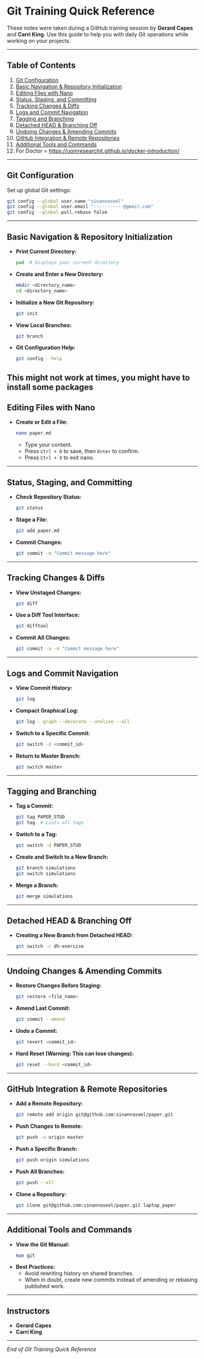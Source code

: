 # Git Training Quick Reference

These notes were taken during a GitHub training session by **Gerard Capes** and **Carri King**. Use this guide to help you with daily Git operations while working on your projects.

---

## Table of Contents

1. [Git Configuration](#git-configuration)
2. [Basic Navigation & Repository Initialization](#basic-navigation--repository-initialization)
3. [Editing Files with Nano](#editing-files-with-nano)
4. [Status, Staging, and Committing](#status-staging-and-committing)
5. [Tracking Changes & Diffs](#tracking-changes--diffs)
6. [Logs and Commit Navigation](#logs-and-commit-navigation)
7. [Tagging and Branching](#tagging-and-branching)
8. [Detached HEAD & Branching Off](#detached-head--branching-off)
9. [Undoing Changes & Amending Commits](#undoing-changes--amending-commits)
10. [GitHub Integration & Remote Repositories](#github-integration--remote-repositories)
11. [Additional Tools and Commands](#additional-tools-and-commands)
12. For Doctor = https://uomresearchit.github.io/docker-introduction/
---

## Git Configuration

Set up global Git settings:

```bash
git config --global user.name "sinannaseel"
git config --global user.email "-----------@gmail.com"
git config --global pull.rebase false
```

---

## Basic Navigation & Repository Initialization

- **Print Current Directory:**
  ```bash
  pwd  # Displays your current directory
  ```
- **Create and Enter a New Directory:**
  ```bash
  mkdir <directory_name>
  cd <directory_name>
  ```
- **Initialize a New Git Repository:**
  ```bash
  git init
  ```
- **View Local Branches:**
  ```bash
  git branch
  ```
- **Git Configuration Help:**
  ```bash
  git config --help
  ```
 This might not work at times, you might have to install some packages 
---

## Editing Files with Nano

- **Create or Edit a File:**
  ```bash
  nano paper.md
  ```
  - Type your content.
  - Press `Ctrl + O` to save, then `Enter` to confirm.
  - Press `Ctrl + X` to exit nano.

---

## Status, Staging, and Committing

- **Check Repository Status:**
  ```bash
  git status
  ```
- **Stage a File:**
  ```bash
  git add paper.md
  ```
- **Commit Changes:**
  ```bash
  git commit -m "Commit message here"
  ```

---

## Tracking Changes & Diffs

- **View Unstaged Changes:**
  ```bash
  git diff
  ```
- **Use a Diff Tool Interface:**
  ```bash
  git difftool
  ```
- **Commit All Changes:**
  ```bash
  git commit -a -m "Commit message here"
  ```

---

## Logs and Commit Navigation

- **View Commit History:**
  ```bash
  git log
  ```
- **Compact Graphical Log:**
  ```bash
  git log --graph --decorate --oneline --all
  ```
- **Switch to a Specific Commit:**
  ```bash
  git switch -d <commit_id>
  ```
- **Return to Master Branch:**
  ```bash
  git switch master
  ```

---

## Tagging and Branching

- **Tag a Commit:**
  ```bash
  git tag PAPER_STUD
  git tag  # Lists all tags
  ```
- **Switch to a Tag:**
  ```bash
  git switch -d PAPER_STUD
  ```
- **Create and Switch to a New Branch:**
  ```bash
  git branch simulations
  git switch simulations
  ```
- **Merge a Branch:**
  ```bash
  git merge simulations
  ```

---

## Detached HEAD & Branching Off

- **Creating a New Branch from Detached HEAD:**
  ```bash
  git switch -c dh-exercise
  ```

---

## Undoing Changes & Amending Commits

- **Restore Changes Before Staging:**
  ```bash
  git restore <file_name>
  ```
- **Amend Last Commit:**
  ```bash
  git commit --amend
  ```
- **Undo a Commit:**
  ```bash
  git revert <commit_id>
  ```
- **Hard Reset (Warning: This can lose changes):**
  ```bash
  git reset --hard <commit_id>
  ```

---

## GitHub Integration & Remote Repositories

- **Add a Remote Repository:**
  ```bash
  git remote add origin git@github.com:sinannaseel/paper.git
  ```
- **Push Changes to Remote:**
  ```bash
  git push -u origin master
  ```
- **Push a Specific Branch:**
  ```bash
  git push origin simulations
  ```
- **Push All Branches:**
  ```bash
  git push --all
  ```
- **Clone a Repository:**
  ```bash
  git clone git@github.com:sinannaseel/paper.git laptop_paper
  ```

---

## Additional Tools and Commands

- **View the Git Manual:**
  ```bash
  man git
  ```
- **Best Practices:**
  - Avoid rewriting history on shared branches.
  - When in doubt, create new commits instead of amending or rebasing published work.

---

## Instructors

- **Gerard Capes**
- **Carri King**

---

*End of Git Training Quick Reference*


